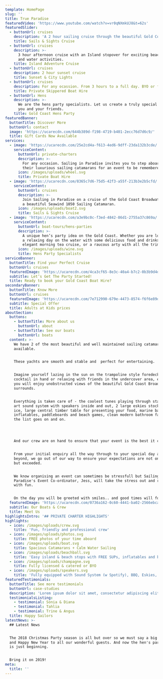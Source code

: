 ```yaml
---
template: HomePage
slug: ''
title: True Paradise
featuredVideo: 'https://www.youtube.com/watch?v=vr0qNXmkUJ8&t=62s'
featuredSlider:
  - buttonUrl: cruises
    description: 'A 2 hour sailing cruise through the beautiful Gold Coast Broadwater. '
    title: Sails & Sights Cruise
  - buttonUrl: cruises
    description: >-
      3 hour afternoon cruise with an Island stopover for exciting beach games
      and water activities.
    title: Island Adventure Cruise
  - buttonUrl: cruises
    description: 2 hour sunset cruise
    title: Sunset & City Lights
  - buttonUrl: cruises
    description: For any ocassion. From 3 hours to a full day. BYO or fully catered.
    title: Private Skippered Boat Hire
  - buttonUrl: Hens
    description: >-
      We are the hens party specialists. Let us create a truly special event for
      you and your friends.
    title: Gold Coast Hens Party
featuredBanner:
  buttonTitle: Discover More
  buttonUrl: contact
  image: 'https://ucarecdn.com/644b389d-f198-4719-b401-2ecc76d7d6c9/'
  title: Gift Cards Now Available
services:
  - image: 'https://ucarecdn.com/25e2cd4a-f613-4ed6-9dff-23da132b3cde/'
    serviceContent:
      buttonUrl: private-charters
      description: >-
        For any occasion. Sailing in Paradise invites you to step aboard one of
        their luxurious sailing catamarans for an event to be remembered .
      icon: /images/uploads/wheel.svg
      title: Private Boat Hire
  - image: 'https://ucarecdn.com/8365c7d6-75d5-42f3-a55f-213b3e2b5cfd/'
    serviceContent:
      buttonUrl: cruises
      description: >-
        Join Sailing in Paradise on a cruise of the Gold Coast Broadwater aboard
        a beautiful Seawind 1050 Sailing Catamaran.
      icon: /images/uploads/boat2.svg
      title: Sails & Sights Cruise
  - image: 'https://ucarecdn.com/a3e9bc0c-f3ed-4842-86d1-2755a37c869a/'
    serviceContent:
      buttonUrl: boat-tours/hens-parties
      description: >-
        A unique hen’s party idea on the Gold Coast. Whether you are looking for
        a relaxing day on the water with some delicious food and drinks, an
        elegant morning tea cruise, or a raucous arty with all the trimmings...
      icon: /images/uploads/wine.svg
      title: Hens Party Specialists
serviceBanner:
  buttonTitle: Find your Perfect Cruise
  buttonUrl: cruises
  featuredImage: 'https://ucarecdn.com/4ca3cf65-8e3c-40a4-b7c2-0b3b9d4d7724/'
  subtitle: Let’s Get The Party Started!
  title: Ready to book your Gold Coast Boat Hire?
secondaryBanner:
  buttonTitle: Know More
  buttonUrl: cruises
  featuredImage: 'https://ucarecdn.com/7e712990-679e-4473-8574-f6f6e89dc4e5/'
  subtitle: Special Offer
  title: Adults at Kids prices
aboutSection:
  buttons:
    - buttonTitle: More about us
      buttonUrl: about
    - buttonTitle: See our boats
      buttonUrl: boats
  content: >-
    We have 2 of the most beautiful and well maintained sailing catamarans
    available.


    These yachts are smooth and stable and  perfect for entertaining.


    Imagine yourself lazing in the sun on the trampoline style foredeck with a
    cocktail in hand or relaxing with friends in the undercover area, either way
    you will enjoy unobstructed views of the beautiful Gold Coast Broadwater and
    surrounds.


    Everything is taken care of - the coolest tunes playing through state of the
    art sound system with speakers inside and out, 2 large eskies stocked with
    ice, large central timber table for presenting your food, marine barbecue,
    inflatables, paddleboards and beach games, clean modern bathroom facilities,
    the list goes on and on.




    And our crew are on hand to ensure that your event is the best it can be.


    From your initial enquiry all the way through to your special day and
    beyond, we go out of our way to ensure your expectations are not only met
    but exceeded.


    We know organising an event can sometimes be stressfull but Sailing In
    Paradise's Event Co-ordinator, Jess, will take the stress out and replace it
    with fun.


    On the day you will be greeted with smiles.. and good times will follow.
  featuredImage: 'https://ucarecdn.com/0736a162-0c60-4441-ba02-2566ebca95a7/'
  subtitle: Our Boats & Crew
  title: Meet Us
highlightsIntro: '## PRIVATE CHARTER HIGHLIGHTS'
highlights:
  - icon: /images/uploads/crew.svg
    title: 'Fun, friendly and professional crew'
  - icon: /images/uploads/photos.svg
    title: FREE photos of your time aboard
  - icon: /images/uploads/boat.svg
    title: Spacious Catamarans + Calm Water Sailing
  - icon: /images/uploads/beachball.svg
    title: 'Easy island & beach stops with FREE SUPs, inflatables and beach games'
  - icon: /images/uploads/champagne.svg
    title: Fully licensed & catered or BYO
  - icon: /images/uploads/speakers.svg
    title: 'Fully equipped with Sound System (w Spotify), BBQ, Eskies, and Restroom'
featuredTestimonials:
  buttonTitle: See more testimonials
  buttonUrl: case-studies
  description: 'Lorem ipsum dolor sit amet, consectetur adipiscing elit.'
  testimonialsListing:
    - testimonial: Sonia & Diana
    - testimonial: Tahlia
    - testimonial: Trine & Angus
  title: Happy Sailors
latestNews: >-
  ## Latest News


  The 2018 Christmas Party season is all but over so we must say a big Thank You
  and Happy New Year to all our wonderful guests. And now the hen's party season
  is just beginning.


  Bring it on 2019!
meta:
  title: ''
---
```



